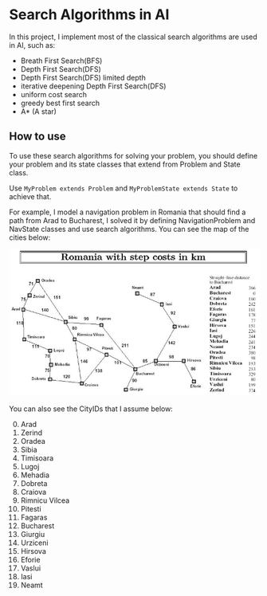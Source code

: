 # Search Algorithms in AI
In this project, I implement most of the classical search algorithms are used in AI, such as:
- Breath First Search(BFS)
- Depth First Search(DFS)
- Depth First Search(DFS) limited depth
- iterative deepening Depth First Search(DFS)
- uniform cost search
- greedy best first search
- A* (A star)

## How to use
To use these search algorithms for solving your problem, you should define your problem and its state classes that extend from Problem and State class.

Use `MyProblem extends Problem` and `MyProblemState extends State` to achieve that.

For example, I model a navigation problem in Romania that should find a path from Arad to Bucharest, I solved it by defining NavigationProblem and NavState classes and use search algorithms. You can see the map of the cities below:

![picture](images/RomaniaMap.png)
  
 You can also see the CityIDs that I assume below:
 
 0. Arad
 1. Zerind
 2. Oradea
 3. Sibia
 4. Timisoara
 5. Lugoj
 6. Mehadia
 7. Dobreta
 8. Craiova
 9. Rimnicu Vilcea
 10. Pitesti
 11. Fagaras
 12. Bucharest
 13. Giurgiu
 14. Urziceni
 15. Hirsova
 16. Eforie
 17. Vaslui
 18. Iasi
 19. Neamt